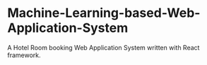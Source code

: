 # Machine-Learning-based-Web-Application-System

A Hotel Room booking Web Application System written with React framework.
